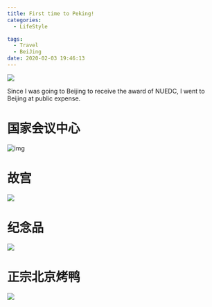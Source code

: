```yaml
---
title: First time to Peking!
categories:
  - LifeStyle

tags:
  - Travel
  - BeiJing
date: 2020-02-03 19:46:13
---
```


![](http://leiblog.wang/static/image/2021/5/1580903285612B5731025E8932B46377A62EE775D6E5F.jpg)

Since I was going to Beijing to receive the award of NUEDC, I went to Beijing at public expense.

<!-- more -->

# 国家会议中心

![img](http://leiblog.wang/static/image/2021/5/15809130365271.jpg)

# 故宫

![](http://leiblog.wang/static/image/2021/5/15809132930296EEBA082C045FB95EC7A550B6CD727DA.jpg)

# 纪念品

![](http://leiblog.wang/static/image/2021/5/15809131569883.jpg)

# 正宗北京烤鸭

![](http://leiblog.wang/static/image/2021/5/1580913192622CA7C37D41E3DE7C4AB49E790FB9A28EB.jpg)
